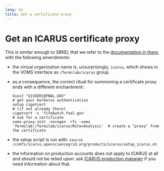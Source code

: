 ```yaml
---
lang: en
title: Get a certificate proxy
---
```




Get an ICARUS certificate proxy
================================

This is similar enough to SBND, that we refer to the
[documentation in there](../sbndcode_wiki/Get_a_certificate_proxy.md), with the following
amendments:

-   the virtual organization name is, unsurprisingly, `icarus`, which shows
    in the VOMS interface as `/fermilab/icarus` group.
-   as a consequence, the correct ritual for summoning a certificate
    proxy ends with a different enchantment:

        kinit "${USER}@FNAL.GOV"                                                       # get your Kerberos authentication
        setup cigetcert                                                                # (if not already there)
        cigetcert -s 'fifebatch.fnal.gov'                                              # ask for a certificate
        voms-proxy-init -noregen -rfc -voms 'fermilab:/fermilab/icarus/Role=Analysis'  # create a "proxy" from the certificate

-   the setup script is run with:
    `source /cvmfs/icarus.opensciencegrid.org/products/icarus/setup_icarus.sh`
-   the information on production accounts does not apply to ICARUS at
    all and should not be relied upon: ask [ICARUS production manager](Roles_and_people.md) if you need information
    about that.
